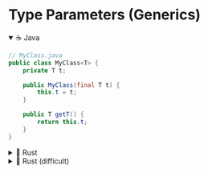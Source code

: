 # Type Parameters (Generics)

<details open>
<summary>☕ Java</summary>

```java
// MyClass.java
public class MyClass<T> {
    private T t;

    public MyClass(final T t) {
        this.t = t;
    }

    public T getT() {
        return this.t;
    }
}
```
</details>

<details>
<summary>🦀 Rust</summary>

```rust
struct TupleStruct<T>(T);

struct NamedStruct<T> {
    t: T,
}

impl<T> NamedStruct<T> {
    pub fn t(&self) -> &T {
        &self.t
    }
}

fn main() {
    // Rust has type inference
    let _: TupleStruct<u32> = TupleStruct(1);  // No inference.
    let _: TupleStruct<_> = TupleStruct(true); // Infer inner parameter.
    let _ = TupleStruct(TupleStruct(1));       // Infer full type.

    let _ = NamedStruct { t: TupleStruct(1) };
}
```
</details>

<details>
<summary>🦀 Rust (difficult)</summary>

```rust,editable
struct FunctionHolder<F, T>
where
    F: FnOnce() -> T
{
    pub f: F,
    // marker: std::marker::PhantomData<T>,
}

fn main() {
    let f = FunctionHolder {
        f: || { println!("hello"); 123 },
        // marker: std::marker::PhantomData,
    };

    let v = (f.f)();
    println!("{}", v);
}
```
</details>
